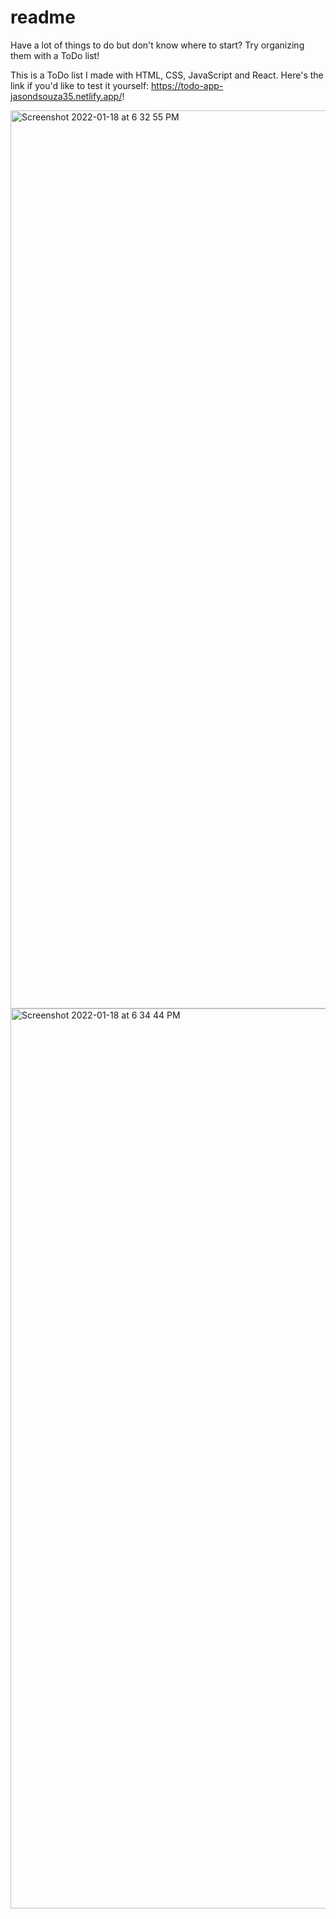# readme
Have a lot of things to do but don't know where to start? Try organizing them with a ToDo list!

This is a ToDo list I made with HTML, CSS, JavaScript and React. 
Here's the link if you'd like to test it yourself: https://todo-app-jasondsouza35.netlify.app/!



<img width="1437" alt="Screenshot 2022-01-18 at 6 32 55 PM" src="https://user-images.githubusercontent.com/74161096/150035605-a491a0df-d582-4d51-8543-5fc7cc9cbb5b.png">

<img width="1440" alt="Screenshot 2022-01-18 at 6 34 44 PM" src="https://user-images.githubusercontent.com/74161096/150035763-01350452-e8ca-4def-9ff3-0a1c34018210.png">
